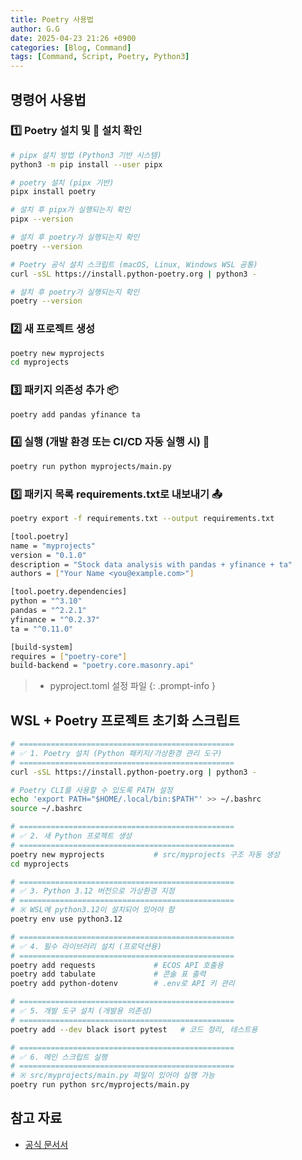 ```yaml
---
title: Poetry 사용법
author: G.G
date: 2025-04-23 21:26 +0900
categories: [Blog, Command]
tags: [Command, Script, Poetry, Python3]
---
```


## 명령어 사용법

### 1️⃣ Poetry 설치 및 📌 설치 확인

```bash
# pipx 설치 방법 (Python3 기반 시스템)
python3 -m pip install --user pipx

# poetry 설치 (pipx 기반)
pipx install poetry

# 설치 후 pipx가 실행되는지 확인
pipx --version

# 설치 후 poetry가 실행되는지 확인
poetry --version
```

```bash
# Poetry 공식 설치 스크립트 (macOS, Linux, Windows WSL 공통)
curl -sSL https://install.python-poetry.org | python3 -

# 설치 후 poetry가 실행되는지 확인
poetry --version
```

### 2️⃣ 새 프로젝트 생성

```bash
poetry new myprojects
cd myprojects
```

### 3️⃣ 패키지 의존성 추가 📦

```bash
poetry add pandas yfinance ta
```

### 4️⃣ 실행 (개발 환경 또는 CI/CD 자동 실행 시) 🧪

```bash
poetry run python myprojects/main.py
```

### 5️⃣ 패키지 목록 requirements.txt로 내보내기 📤

```bash
poetry export -f requirements.txt --output requirements.txt
```

```bash
[tool.poetry]
name = "myprojects"
version = "0.1.0"
description = "Stock data analysis with pandas + yfinance + ta"
authors = ["Your Name <you@example.com>"]

[tool.poetry.dependencies]
python = "^3.10"
pandas = "^2.2.1"
yfinance = "^0.2.37"
ta = "^0.11.0"

[build-system]
requires = ["poetry-core"]
build-backend = "poetry.core.masonry.api"
```

> - pyproject.toml 설정 파일
{: .prompt-info }


## WSL + Poetry 프로젝트 초기화 스크립트

```bash
# ================================================
# ✅ 1. Poetry 설치 (Python 패키지/가상환경 관리 도구)
# ================================================
curl -sSL https://install.python-poetry.org | python3 -

# Poetry CLI를 사용할 수 있도록 PATH 설정
echo 'export PATH="$HOME/.local/bin:$PATH"' >> ~/.bashrc
source ~/.bashrc

# ================================================
# ✅ 2. 새 Python 프로젝트 생성
# ================================================
poetry new myprojects           # src/myprojects 구조 자동 생성
cd myprojects

# ================================================
# ✅ 3. Python 3.12 버전으로 가상환경 지정
# ================================================
# ※ WSL에 python3.12이 설치되어 있어야 함
poetry env use python3.12

# ================================================
# ✅ 4. 필수 라이브러리 설치 (프로덕션용)
# ================================================
poetry add requests             # ECOS API 호출용
poetry add tabulate             # 콘솔 표 출력
poetry add python-dotenv        # .env로 API 키 관리

# ================================================
# ✅ 5. 개발 도구 설치 (개발용 의존성)
# ================================================
poetry add --dev black isort pytest   # 코드 정리, 테스트용

# ================================================
# ✅ 6. 메인 스크립트 실행
# ================================================
# ※ src/myprojects/main.py 파일이 있어야 실행 가능
poetry run python src/myprojects/main.py
```

## 참고 자료
- [공식 문서서](https://python-poetry.org/docs/#installing-with-the-official-installer)